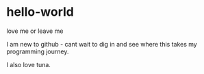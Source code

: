 # hello-world
love me or leave me

I am new to github - cant wait to dig in and see where this takes my programming journey.

I also love tuna.
